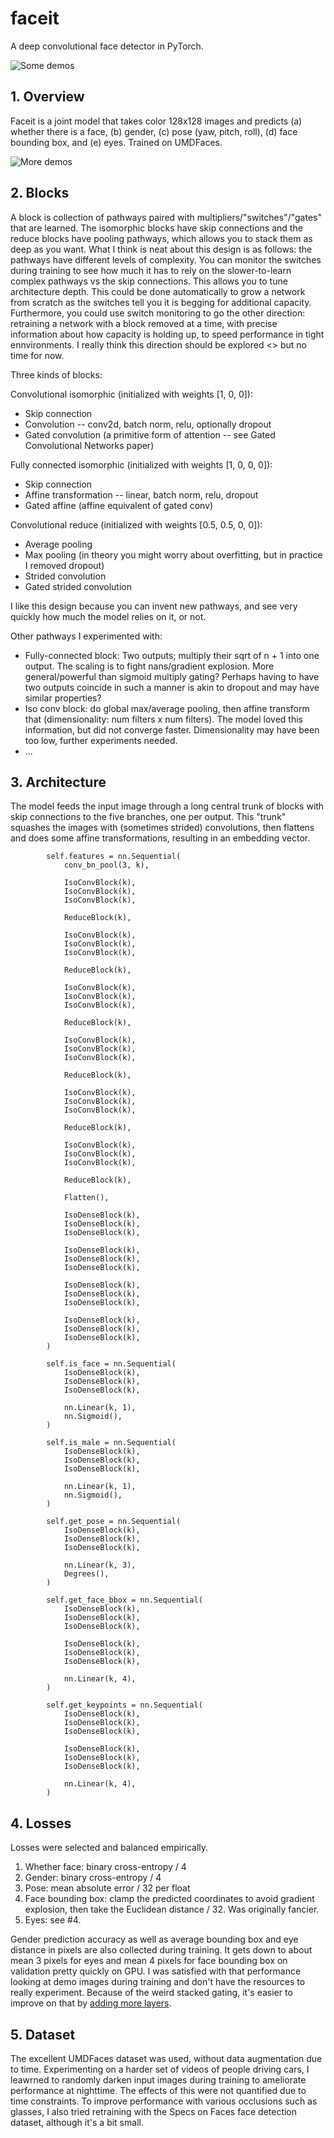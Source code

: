 # faceit

A deep convolutional face detector in PyTorch.

![Some demos](https://github.com/knighton/faceit/raw/master/umdfaces.png)

## 1. Overview

Faceit is a joint model that takes color 128x128 images and predicts (a) whether there is a face, (b) gender, (c) pose (yaw, pitch, roll), (d) face bounding box, and (e) eyes.  Trained on UMDFaces.

![More demos](https://github.com/knighton/faceit/raw/master/drivers.png)

## 2. Blocks

A block is collection of pathways paired with multipliers/"switches"/"gates" that are learned.  The isomorphic blocks have skip connections and the reduce blocks have pooling pathways, which allows you to stack them as deep as you want.  What I think is neat about this design is as follows: the pathways have different levels of complexity.  You can monitor the switches during training to see how much it has to rely on the slower-to-learn complex pathways vs the skip connections. This allows you to tune architecture depth.  This could be done automatically to grow a network from scratch as the switches tell you it is begging for additional capacity.  Furthermore, you could use switch monitoring to go the other direction: retraining a network with a block removed at a time, with precise information about how capacity is holding up, to speed performance in tight ennvironments.  I really think this direction should be explored <<bat signal>> but no time for now.

Three kinds of blocks:

Convolutional isomorphic (initialized with weights [1, 0, 0]):
* Skip connection
* Convolution -- conv2d, batch norm, relu, optionally dropout
* Gated convolution (a primitive form of attention -- see Gated Convolutional Networks paper)

Fully connected isomorphic (initialized with weights [1, 0, 0, 0]):
* Skip connection
* Affine transformation -- linear, batch norm, relu, dropout
* Gated affine (affine equivalent of gated conv)

Convolutional reduce (initialized with weights [0.5, 0.5, 0, 0]):
* Average pooling
* Max pooling (in theory you might worry about overfitting, but in practice I removed dropout)
* Strided convolution
* Gated strided convolution

I like this design because you can invent new pathways, and see very quickly how much the model relies on it, or not.

Other pathways I experimented with:
* Fully-connected block: Two outputs; multiply their sqrt of n + 1 into one output.  The scaling is to fight nans/gradient explosion.  More general/powerful than sigmoid multiply gating?  Perhaps having to have two outputs coincide in such a manner is akin to dropout and may have similar properties?
* Iso conv block: do global max/average pooling, then affine transform that (dimensionality: num filters x num filters).  The model loved this information, but did not converge faster.  Dimensionality may have been too low, further experiments needed.
* ...

## 3. Architecture

The model feeds the input image through a long central trunk of blocks with skip connections to the five branches, one per output.  This "trunk" squashes the images with (sometimes strided) convolutions, then flattens and does some affine transformations, resulting in an embedding vector.

```
        self.features = nn.Sequential(
            conv_bn_pool(3, k),

            IsoConvBlock(k),
            IsoConvBlock(k),
            IsoConvBlock(k),

            ReduceBlock(k),

            IsoConvBlock(k),
            IsoConvBlock(k),
            IsoConvBlock(k),

            ReduceBlock(k),

            IsoConvBlock(k),
            IsoConvBlock(k),
            IsoConvBlock(k),

            ReduceBlock(k),

            IsoConvBlock(k),
            IsoConvBlock(k),
            IsoConvBlock(k),

            ReduceBlock(k),

            IsoConvBlock(k),
            IsoConvBlock(k),
            IsoConvBlock(k),

            ReduceBlock(k),

            IsoConvBlock(k),
            IsoConvBlock(k),
            IsoConvBlock(k),

            ReduceBlock(k),

            Flatten(),

            IsoDenseBlock(k),
            IsoDenseBlock(k),
            IsoDenseBlock(k),

            IsoDenseBlock(k),
            IsoDenseBlock(k),
            IsoDenseBlock(k),

            IsoDenseBlock(k),
            IsoDenseBlock(k),
            IsoDenseBlock(k),

            IsoDenseBlock(k),
            IsoDenseBlock(k),
            IsoDenseBlock(k),
        )

        self.is_face = nn.Sequential(
            IsoDenseBlock(k),
            IsoDenseBlock(k),
            IsoDenseBlock(k),

            nn.Linear(k, 1),
            nn.Sigmoid(),
        )

        self.is_male = nn.Sequential(
            IsoDenseBlock(k),
            IsoDenseBlock(k),
            IsoDenseBlock(k),

            nn.Linear(k, 1),
            nn.Sigmoid(),
        )

        self.get_pose = nn.Sequential(
            IsoDenseBlock(k),
            IsoDenseBlock(k),
            IsoDenseBlock(k),

            nn.Linear(k, 3),
            Degrees(),
        )

        self.get_face_bbox = nn.Sequential(
            IsoDenseBlock(k),
            IsoDenseBlock(k),
            IsoDenseBlock(k),

            IsoDenseBlock(k),
            IsoDenseBlock(k),
            IsoDenseBlock(k),

            nn.Linear(k, 4),
        )

        self.get_keypoints = nn.Sequential(
            IsoDenseBlock(k),
            IsoDenseBlock(k),
            IsoDenseBlock(k),

            IsoDenseBlock(k),
            IsoDenseBlock(k),
            IsoDenseBlock(k),

            nn.Linear(k, 4),
        )
```

## 4. Losses

Losses were selected and balanced empirically.

1. Whether face: binary cross-entropy / 4
2. Gender: binary cross-entropy / 4
3. Pose: mean absolute error / 32 per float
4. Face bounding box: clamp the predicted coordinates to avoid gradient explosion, then take the Euclidean distance / 32.  Was originally fancier.
5. Eyes: see #4.

Gender prediction accuracy as well as average bounding box and eye distance in pixels are also collected during training.  It gets down to about mean 3 pixels for eyes and mean 4 pixels for face bounding box on validation pretty quickly on GPU.  I was satisfied with that performance looking at demo images during training and don't have the resources to really experiment.  Because of the weird stacked gating, it's easier to improve on that by [adding more layers](https://qph.fs.quoracdn.net/main-qimg-2b1f074e9659128d405e3d87a13ae308-c).

## 5. Dataset

The excellent UMDFaces dataset was used, without data augmentation due to time.  Experimenting on a harder set of videos of people driving cars, I leawrned to randomly darken input images during training to ameliorate performance at nighttime.  The effects of this were not quantified due to time constraints.  To improve performance with various occlusions such as glasses, I also tried retraining with the Specs on Faces face detection dataset, although it's a bit small.
